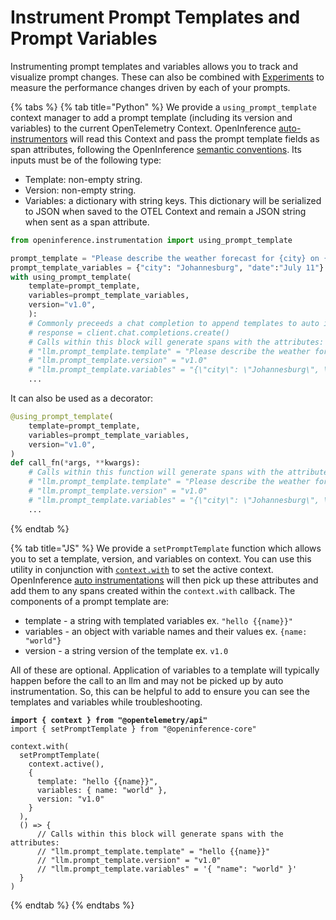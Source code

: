 # Instrument Prompt Templates and Prompt Variables

Instrumenting prompt templates and variables allows you to track and visualize prompt changes. These can also be combined with [Experiments](../../../datasets-and-experiments/how-to-experiments/run-experiments.md) to measure the performance changes driven by each of your prompts.

{% tabs %}
{% tab title="Python" %}
We provide a `using_prompt_template` context manager to add a prompt template (including its version and variables) to the current OpenTelemetry Context. OpenInference [auto-instrumentors](https://github.com/Arize-ai/openinference/tree/main/python/instrumentation) will read this Context and pass the prompt template fields as span attributes, following the OpenInference [semantic conventions](https://github.com/Arize-ai/openinference/tree/main/python/openinference-semantic-conventions). Its inputs must be of the following type:

* Template: non-empty string.
* Version: non-empty string.
* Variables: a dictionary with string keys. This dictionary will be serialized to JSON when saved to the OTEL Context and remain a JSON string when sent as a span attribute.

```python
from openinference.instrumentation import using_prompt_template

prompt_template = "Please describe the weather forecast for {city} on {date}"
prompt_template_variables = {"city": "Johannesburg", "date":"July 11"}
with using_prompt_template(
    template=prompt_template,
    variables=prompt_template_variables,
    version="v1.0",
    ):
    # Commonly preceeds a chat completion to append templates to auto instrumentation
    # response = client.chat.completions.create()
    # Calls within this block will generate spans with the attributes:
    # "llm.prompt_template.template" = "Please describe the weather forecast for {city} on {date}"
    # "llm.prompt_template.version" = "v1.0"
    # "llm.prompt_template.variables" = "{\"city\": \"Johannesburg\", \"date\": \"July 11\"}" # JSON serialized
    ...
```

It can also be used as a decorator:

```python
@using_prompt_template(
    template=prompt_template,
    variables=prompt_template_variables,
    version="v1.0",
)
def call_fn(*args, **kwargs):
    # Calls within this function will generate spans with the attributes:
    # "llm.prompt_template.template" = "Please describe the weather forecast for {city} on {date}"
    # "llm.prompt_template.version" = "v1.0"
    # "llm.prompt_template.variables" = "{\"city\": \"Johannesburg\", \"date\": \"July 11\"}" # JSON serialized
    ...
```
{% endtab %}

{% tab title="JS" %}
We provide a `setPromptTemplate` function which allows you to set a template, version, and variables on context. You can use this utility in conjunction with [`context.with`](https://opentelemetry.io/docs/languages/js/context/#set-active-context) to set the active context. OpenInference [auto instrumentations](../../integrations-tracing/#javascript) will then pick up these attributes and add them to any spans created within the `context.with` callback. The components of a prompt template are:

* template - a string with templated variables ex. `"hello {{name}}"`
* variables - an object with variable names and their values ex. `{name: "world"}`
* version - a string version of the template ex. `v1.0`

All of these are optional. Application of variables to a template will typically happen before the call to an llm and may not be picked up by auto instrumentation. So, this can be helpful to add to ensure you can see the templates and variables while troubleshooting.

<pre class="language-typescript"><code class="lang-typescript"><strong>import { context } from "@opentelemetry/api"
</strong>import { setPromptTemplate } from "@openinference-core"

context.with(
  setPromptTemplate(
    context.active(),
    { 
      template: "hello {{name}}",
      variables: { name: "world" },
      version: "v1.0"
    }
  ),
  () => {
      // Calls within this block will generate spans with the attributes:
      // "llm.prompt_template.template" = "hello {{name}}"
      // "llm.prompt_template.version" = "v1.0"
      // "llm.prompt_template.variables" = '{ "name": "world" }'
  }
)
</code></pre>
{% endtab %}
{% endtabs %}
